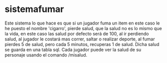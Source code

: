 # sistemafumar

Este sistema lo que hace es que si un jugador fuma un item en este caso le he puesto el nombre  'cigarro', pierde salud, que la salud no es lo mismo que la vida, en este caso las salud por defecto será de 100, al ir perdiendo salud, al jugador le costará mas correr, saltar o realizar deporte, al fumar pierdes 5 de salud, pero cada 5 minutos, recuperas 1 de salud. Dicha salud se guarda en una tabla sql. Cada jugador puede ver la salud de su personaje usando el comando /misalud. 
